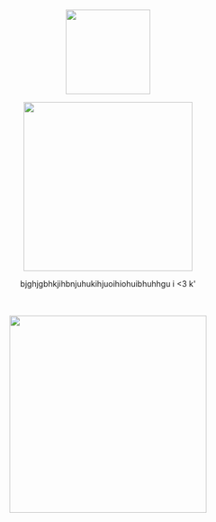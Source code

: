 #

<p align="center">
    <img width="150" src="https://files.catbox.moe/0ait7f.gif" alt="">
</p>

<p align="center">
    <img width="300" src="https://files.catbox.moe/ts6zss.png" alt="">
</p>

<p align="center">
bjghjgbhkjihbnjuhukihjuoihiohuibhuhhgu i <3 k'
</p>
ㅤ
<p align="center">
    <img width="350" src="https://files.catbox.moe/71doty.png" alt="">
</p>

#
